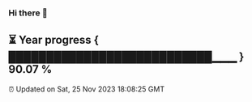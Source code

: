 ### Hi there 👋
⏳ Year progress { ███████████████████████████▁▁▁ } 90.07 %
---
⏰ Updated on Sat, 25 Nov 2023 18:08:25 GMT

